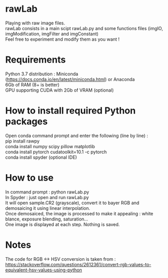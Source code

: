 # rawLab
Playing with raw image files.  
rawLab consists in a main scipt rawLab.py  and some functions files (imgIO, imgModification, imgFilter and imgConstant)  
Feel free to experiment and modify them as you want !


# Requirements
Python 3.7 distribution : Miniconda (https://docs.conda.io/en/latest/miniconda.html) or Anaconda  
6Gb of RAM (8+ is better)  
GPU supporting CUDA with 2Gb of VRAM (optional)  

# How to install required Python packages 
Open conda command prompt and enter the following (line by line) :  
pip install rawpy  
conda install numpy scipy pillow matplotlib  
conda install pytorch cudatoolkit=10.1 -c pytorch  
conda install spyder (optional IDE)  

# How to use  
In command prompt : python rawLab.py  
In Spyder : just open and run rawLab.py  
It will open sample.CR2 (grayscale), convert it to bayer RGB and demosaicing it using linear interpolation.  
Once demosaiced, the image is processed to make it appealing : white blance, exposure blending, saturation...  
One image is displayed at each step. Nothing is saved.   

# Notes  
The code for RGB <-> HSV conversion is taken from :   
https://stackoverflow.com/questions/2612361/convert-rgb-values-to-equivalent-hsv-values-using-python   
  
